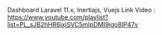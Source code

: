Dashboard Laravel 11.x, Inertiajs, Vuejs
Link Video : https://www.youtube.com/playlist?list=PL_sJB2hHR6ixjSVC5mIpDMI9igo8IP47v
